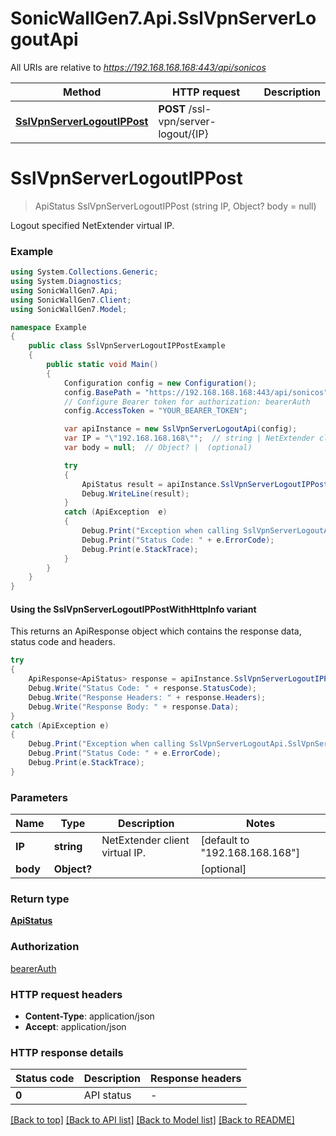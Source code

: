 # SonicWallGen7.Api.SslVpnServerLogoutApi

All URIs are relative to *https://192.168.168.168:443/api/sonicos*

| Method | HTTP request | Description |
|--------|--------------|-------------|
| [**SslVpnServerLogoutIPPost**](SslVpnServerLogoutApi.md#sslvpnserverlogoutippost) | **POST** /ssl-vpn/server-logout/{IP} |  |

<a id="sslvpnserverlogoutippost"></a>
# **SslVpnServerLogoutIPPost**
> ApiStatus SslVpnServerLogoutIPPost (string IP, Object? body = null)



Logout specified NetExtender virtual IP.

### Example
```csharp
using System.Collections.Generic;
using System.Diagnostics;
using SonicWallGen7.Api;
using SonicWallGen7.Client;
using SonicWallGen7.Model;

namespace Example
{
    public class SslVpnServerLogoutIPPostExample
    {
        public static void Main()
        {
            Configuration config = new Configuration();
            config.BasePath = "https://192.168.168.168:443/api/sonicos";
            // Configure Bearer token for authorization: bearerAuth
            config.AccessToken = "YOUR_BEARER_TOKEN";

            var apiInstance = new SslVpnServerLogoutApi(config);
            var IP = "\"192.168.168.168\"";  // string | NetExtender client virtual IP. (default to "192.168.168.168")
            var body = null;  // Object? |  (optional) 

            try
            {
                ApiStatus result = apiInstance.SslVpnServerLogoutIPPost(IP, body);
                Debug.WriteLine(result);
            }
            catch (ApiException  e)
            {
                Debug.Print("Exception when calling SslVpnServerLogoutApi.SslVpnServerLogoutIPPost: " + e.Message);
                Debug.Print("Status Code: " + e.ErrorCode);
                Debug.Print(e.StackTrace);
            }
        }
    }
}
```

#### Using the SslVpnServerLogoutIPPostWithHttpInfo variant
This returns an ApiResponse object which contains the response data, status code and headers.

```csharp
try
{
    ApiResponse<ApiStatus> response = apiInstance.SslVpnServerLogoutIPPostWithHttpInfo(IP, body);
    Debug.Write("Status Code: " + response.StatusCode);
    Debug.Write("Response Headers: " + response.Headers);
    Debug.Write("Response Body: " + response.Data);
}
catch (ApiException e)
{
    Debug.Print("Exception when calling SslVpnServerLogoutApi.SslVpnServerLogoutIPPostWithHttpInfo: " + e.Message);
    Debug.Print("Status Code: " + e.ErrorCode);
    Debug.Print(e.StackTrace);
}
```

### Parameters

| Name | Type | Description | Notes |
|------|------|-------------|-------|
| **IP** | **string** | NetExtender client virtual IP. | [default to &quot;192.168.168.168&quot;] |
| **body** | **Object?** |  | [optional]  |

### Return type

[**ApiStatus**](ApiStatus.md)

### Authorization

[bearerAuth](../README.md#bearerAuth)

### HTTP request headers

 - **Content-Type**: application/json
 - **Accept**: application/json


### HTTP response details
| Status code | Description | Response headers |
|-------------|-------------|------------------|
| **0** | API status |  -  |

[[Back to top]](#) [[Back to API list]](../README.md#documentation-for-api-endpoints) [[Back to Model list]](../README.md#documentation-for-models) [[Back to README]](../README.md)

